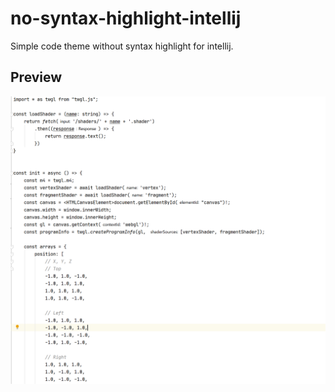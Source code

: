 # no-syntax-highlight-intellij

Simple code theme without syntax highlight for intellij.

## Preview

![theme preview](screenshot.PNG "Theme Preview")
